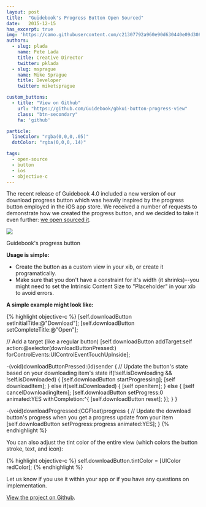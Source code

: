 ```yaml
---
layout: post
title:  "Guidebook's Progress Button Open Sourced"
date:   2015-12-15
has_excerpt: true
img: 'https://camo.githubusercontent.com/c21307792a960e90d630440e09d308d7c854dac3/687474703a2f2f706574656c6164612e636f6d2f696d616765732f706c6164612d6c6f6164696e672d627574746f6e2e676966'
authors:
  - slug: plada
    name: Pete Lada
    title: Creative Director
    twitter: pklada
  - slug: msprague
    name: Mike Sprague
    title: Developer
    twitter: miketsprague

custom_buttons:
  - title: "View on Github"
    url: "https://github.com/Guidebook/gbkui-button-progress-view"
    class: "btn-secondary"
    fa: 'github'

particle:
  lineColor: "rgba(0,0,0,.05)"
  dotColor: "rgba(0,0,0,.14)"

tags:
  - open-source
  - button
  - ios
  - objective-c
---
```


The recent release of Guidebook 4.0 included a new version of our download progress button which was heavily inspired by the progress button employed in the iOS app store. We received a number of requests to demonstrate how we created the progress button, and we decided to take it even further: [we open sourced it](https://github.com/Guidebook/gbkui-button-progress-view).

<div class="tac">
  <div class="post_image">
    <img
    class="img-responsive" src="https://camo.githubusercontent.com/c21307792a960e90d630440e09d308d7c854dac3/687474703a2f2f706574656c6164612e636f6d2f696d616765732f706c6164612d6c6f6164696e672d627574746f6e2e676966" />
  </div>
  <div class="post_caption">
    <p>Guidebook's progress button</p>
  </div>
</div>

<!--end-->

**Usage is simple:**

* Create the button as a custom view in your xib, or create it programatically.
* Make sure that you don't have a constraint for it's width (it shrinks)--you might need to set the Intrinsic Content Size to "Placeholder" in your xib to avoid errors.

**A simple example might look like:**

{% highlight objective-c %}
[self.downloadButton setInitialTitle:@"Download"];
[self.downloadButton setCompleteTitle:@"Open"];

// Add a target (like a regular button)
[self.downloadButton addTarget:self action:@selector(downloadButtonPressed:) forControlEvents:UIControlEventTouchUpInside];

-(void)downloadButtonPressed:(id)sender {
    // Update the button's state based on your downloading item's state
    if(!self.isDownloading && !self.isDownloaded) {
        [self.downloadButton startProgressing];
        [self downloadItem];
    } else if(self.isDownloaded) {
        [self openItem];
    } else {
        [self cancelDownloadingItem];
        [self.downloadButton setProgress:0 animated:YES withCompletion:^{
            [self.downloadButton reset];
        }];
    }
}

-(void)downloadProgressed:(CGFloat)progress {
  // Update the download button's progress when you get a progress update from your item
  [self.downloadButton setProgress:progress animated:YES];
}
{% endhighlight %}

You can also adjust the tint color of the entire view (which colors the button stroke, text, and icon):

{% highlight objective-c %}
self.downloadButton.tintColor = [UIColor redColor];
{% endhighlight %}

Let us know if you use it within your app or if you have any questions on implementation.

[View the project on Github](https://github.com/Guidebook/gbkui-button-progress-view).
